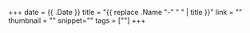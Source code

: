 +++
date = {{ .Date }}
title = "{{ replace .Name "-" " " | title }}"
link = ""
thumbnail = ""
snippet=""
tags = [""]
+++
